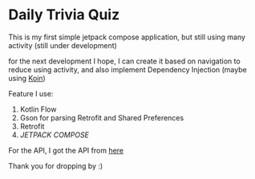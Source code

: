 # Daily Trivia Quiz

This is my first simple jetpack compose application, but still using many activity (still under
development)

for the next development I hope, I can create it based on navigation to reduce using activity, and
also implement Dependency Injection (maybe using [Koin](https://insert-koin.io/))

Feature I use:

1. Kotlin Flow
2. Gson for parsing Retrofit and Shared Preferences
3. Retrofit
4. *JETPACK COMPOSE*

For the API, I got the API from [here](https://opentdb.com/api_config.php)

Thank you for dropping by :)
